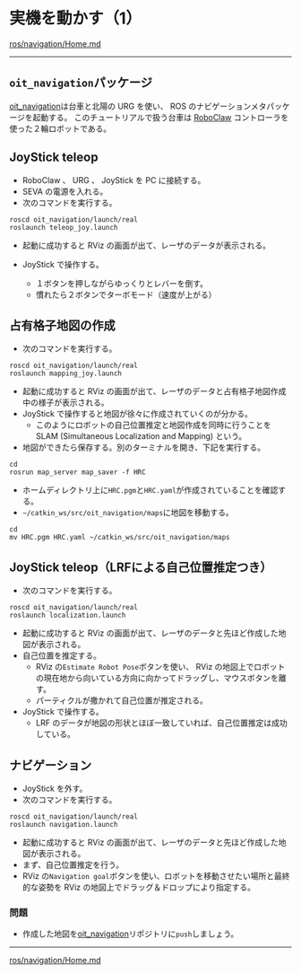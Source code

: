 # 実機を動かす（1）

[ros/navigation/Home.md](Home.md)

---

## `oit_navigation`パッケージ

[oit_navigation](https://bitbucket.org/oit-trial/oit_navigation/src/master/)は台車と北陽の URG を使い、 ROS のナビゲーションメタパッケージを起動する。
このチュートリアルで扱う台車は [RoboClaw](http://www.ionmc.com/RoboClaw-2x30A-Motor-Controller_p_9.html) コントローラを使った２輪ロボットである。

## JoyStick teleop

* RoboClaw 、 URG 、 JoyStick を PC に接続する。
* SEVA の電源を入れる。
* 次のコマンドを実行する。

```shell
roscd oit_navigation/launch/real
roslaunch teleop_joy.launch
```

* 起動に成功すると RViz の画面が出て、レーザのデータが表示される。

* JoyStick で操作する。
  * １ボタンを押しながらゆっくりとレバーを倒す。
  * 慣れたら２ボタンでターボモード（速度が上がる）

## 占有格子地図の作成

* 次のコマンドを実行する。

```shell
roscd oit_navigation/launch/real
roslaunch mapping_joy.launch
```

* 起動に成功すると RViz の画面が出て、レーザのデータと占有格子地図作成中の様子が表示される。
* JoyStick で操作すると地図が徐々に作成されていくのが分かる。
  * このようにロボットの自己位置推定と地図作成を同時に行うことを SLAM (Simultaneous Localization and Mapping) という。
* 地図ができたら保存する。別のターミナルを開き、下記を実行する。

```shell
cd
rosrun map_server map_saver -f HRC
```

* ホームディレクトリ上に`HRC.pgm`と`HRC.yaml`が作成されていることを確認する。
* `~/catkin_ws/src/oit_navigation/maps`に地図を移動する。

```shell
cd
mv HRC.pgm HRC.yaml ~/catkin_ws/src/oit_navigation/maps
```

## JoyStick teleop（LRFによる自己位置推定つき）

* 次のコマンドを実行する。

```shell
roscd oit_navigation/launch/real
roslaunch localization.launch
```

* 起動に成功すると RViz の画面が出て、レーザのデータと先ほど作成した地図が表示される。
* 自己位置を推定する。
  * RViz の`Estimate Robot Pose`ボタンを使い、 RViz の地図上でロボットの現在地から向いている方向に向かってドラッグし、マウスボタンを離す。
  * パーティクルが撒かれて自己位置が推定される。
* JoyStick で操作する。
  * LRF のデータが地図の形状とほぼ一致していれば、自己位置推定は成功している。

## ナビゲーション

* JoyStick を外す。
* 次のコマンドを実行する。

```shell
roscd oit_navigation/launch/real
roslaunch navigation.launch
```

* 起動に成功すると RViz の画面が出て、レーザのデータと先ほど作成した地図が表示される。
* まず、自己位置推定を行う。
* RViz の`Navigation goal`ボタンを使い、ロボットを移動させたい場所と最終的な姿勢を RViz の地図上でドラッグ＆ドロップにより指定する。

### 問題

* 作成した地図を[oit_navigation](https://bitbucket.org/oit-trial/oit_navigation/src/master/)リポジトリに`push`しましょう。

---

[ros/navigation/Home.md](Home.md)
